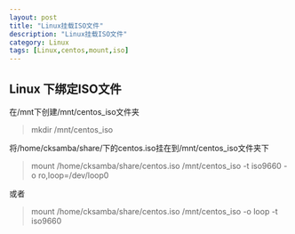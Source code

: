 ```yaml
---
layout: post  
title: "Linux挂载ISO文件"  
description: "Linux挂载ISO文件"  
category: Linux
tags: [Linux,centos,mount,iso]  
---  
```


## Linux 下绑定ISO文件 ##  
在/mnt下创建/mnt/centos_iso文件夹
>mkdir /mnt/centos_iso
    
将/home/cksamba/share/下的centos.iso挂在到/mnt/centos_iso文件夹下
>mount /home/cksamba/share/centos.iso /mnt/centos_iso -t iso9660 -o ro,loop=/dev/loop0

或者
>mount  /home/cksamba/share/centos.iso /mnt/centos_iso -o loop -t iso9660

